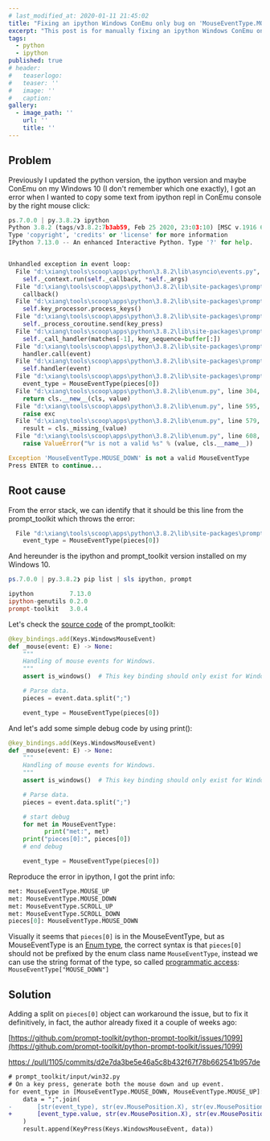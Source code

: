 ```yaml
---
# last_modified_at: 2020-01-11 21:45:02
title: "Fixing an ipython Windows ConEmu only bug on 'MouseEventType.MOUSE_DOWN'"
excerpt: "This post is for manually fixing an ipython Windows ConEmu only bug (from prompt_toolkit): Exception 'MouseEventType.MOUSE_DOWN' is not a valid MouseEventType"
tags:
  - python
  - ipython
published: true
# header:
#   teaserlogo:
#   teaser: ''
#   image: ''
#   caption:
gallery:
  - image_path: ''
    url: ''
    title: ''
---
```




## Problem

Previously I updated the python version, the ipython version and maybe ConEmu on my Windows 10 (I don't remember which one exactly), I got an error when I wanted to copy some text from ipython repl in ConEmu console by the right mouse click:

```python
ps.7.0.0 | py.3.8.2❯ ipython
Python 3.8.2 (tags/v3.8.2:7b3ab59, Feb 25 2020, 23:03:10) [MSC v.1916 64 bit (AMD64)]
Type 'copyright', 'credits' or 'license' for more information
IPython 7.13.0 -- An enhanced Interactive Python. Type '?' for help.


Unhandled exception in event loop:
  File "d:\xiang\tools\scoop\apps\python\3.8.2\lib\asyncio\events.py", line 81, in _run
    self._context.run(self._callback, *self._args)
  File "d:\xiang\tools\scoop\apps\python\3.8.2\lib\site-packages\prompt_toolkit\input\win32.py", line 512, in ready
    callback()
  File "d:\xiang\tools\scoop\apps\python\3.8.2\lib\site-packages\prompt_toolkit\application\application.py", line 653, in read_from_input
    self.key_processor.process_keys()
  File "d:\xiang\tools\scoop\apps\python\3.8.2\lib\site-packages\prompt_toolkit\key_binding\key_processor.py", line 274, in process_keys
    self._process_coroutine.send(key_press)
  File "d:\xiang\tools\scoop\apps\python\3.8.2\lib\site-packages\prompt_toolkit\key_binding\key_processor.py", line 186, in _process
    self._call_handler(matches[-1], key_sequence=buffer[:])
  File "d:\xiang\tools\scoop\apps\python\3.8.2\lib\site-packages\prompt_toolkit\key_binding\key_processor.py", line 329, in _call_handler
    handler.call(event)
  File "d:\xiang\tools\scoop\apps\python\3.8.2\lib\site-packages\prompt_toolkit\key_binding\key_bindings.py", line 101, in call
    self.handler(event)
  File "d:\xiang\tools\scoop\apps\python\3.8.2\lib\site-packages\prompt_toolkit\key_binding\bindings\mouse.py", line 128, in _mouse
    event_type = MouseEventType(pieces[0])
  File "d:\xiang\tools\scoop\apps\python\3.8.2\lib\enum.py", line 304, in __call__
    return cls.__new__(cls, value)
  File "d:\xiang\tools\scoop\apps\python\3.8.2\lib\enum.py", line 595, in __new__
    raise exc
  File "d:\xiang\tools\scoop\apps\python\3.8.2\lib\enum.py", line 579, in __new__
    result = cls._missing_(value)
  File "d:\xiang\tools\scoop\apps\python\3.8.2\lib\enum.py", line 608, in _missing_
    raise ValueError("%r is not a valid %s" % (value, cls.__name__))

Exception 'MouseEventType.MOUSE_DOWN' is not a valid MouseEventType
Press ENTER to continue...
```

## Root cause

From the error stack, we can identify that it should be this line from the prompt_toolkit which throws the error:

```python
  File "d:\xiang\tools\scoop\apps\python\3.8.2\lib\site-packages\prompt_toolkit\key_binding\bindings\mouse.py", line 128, in _mouse
    event_type = MouseEventType(pieces[0])
```

And hereunder is the ipython and prompt_toolkit version installed on my Windows 10.

```powershell
ps.7.0.0 | py.3.8.2❯ pip list | sls ipython, prompt

ipython          7.13.0
ipython-genutils 0.2.0
prompt-toolkit   3.0.4
```

Let's check the [source code](https://github.com/prompt-toolkit/python-prompt-toolkit/blob/dcc7adf0d5bcd0fd9db32ade713caaa56edbf757/prompt_toolkit/key_binding/bindings/mouse.py#L126) of the prompt_toolkit:

```python
@key_bindings.add(Keys.WindowsMouseEvent)
def _mouse(event: E) -> None:
    """
    Handling of mouse events for Windows.
    """
    assert is_windows()  # This key binding should only exist for Windows.

    # Parse data.
    pieces = event.data.split(";")

    event_type = MouseEventType(pieces[0])
```

And let's add some simple debug code by using print():

```python
@key_bindings.add(Keys.WindowsMouseEvent)
def _mouse(event: E) -> None:
    """
    Handling of mouse events for Windows.
    """
    assert is_windows()  # This key binding should only exist for Windows.

    # Parse data.
    pieces = event.data.split(";")

    # start debug
    for met in MouseEventType:
          print("met:", met)
    print("pieces[0]:", pieces[0])
    # end debug

    event_type = MouseEventType(pieces[0])
```

Reproduce the error in ipython, I got the print info:

```python
met: MouseEventType.MOUSE_UP
met: MouseEventType.MOUSE_DOWN
met: MouseEventType.SCROLL_UP
met: MouseEventType.SCROLL_DOWN
pieces[0]: MouseEventType.MOUSE_DOWN
```

Visually it seems that `pieces[0]` is in the MouseEventType, but as MouseEventType is an [Enum type](https://docs.python.org/3.8/library/enum.html), the correct syntax is that `pieces[0]` should not be prefixed by the enum class name `MouseEventType`, instead we can use the string format of the type, so called [programmatic access](https://docs.python.org/3.8/library/enum.html#programmatic-access-to-enumeration-members-and-their-attributes): `MouseEventType["MOUSE_DOWN"]`

## Solution

Adding a split on `pieces[0]` object can workaround the issue, but to fix it definitively, in fact, the author already fixed it a couple of weeks ago:

[https://github.com/prompt-toolkit/python-prompt-toolkit/issues/1099](https://github.com/prompt-toolkit/python-prompt-toolkit/issues/1099)

[https:/
/pull/1105/commits/d2e7da3be5e46a5c8b432f67f78b662541b957de](https://github.com/prompt-toolkit/python-prompt-toolkit/pull/1105/commits/d2e7da3be5e46a5c8b432f67f78b662541b957de)

```diff
# prompt_toolkit/input/win32.py
# On a key press, generate both the mouse down and up event.
for event_type in [MouseEventType.MOUSE_DOWN, MouseEventType.MOUSE_UP]:
    data = ";".join(
-       [str(event_type), str(ev.MousePosition.X), str(ev.MousePosition.Y)]
+       [event_type.value, str(ev.MousePosition.X), str(ev.MousePosition.Y)]
    )
    result.append(KeyPress(Keys.WindowsMouseEvent, data))
```
